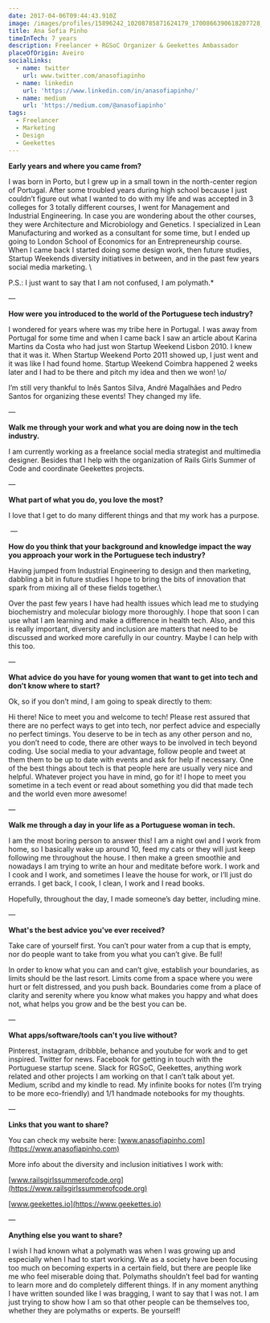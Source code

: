 ```yaml
---
date: 2017-04-06T09:44:43.910Z
image: /images/profiles/15896242_10208785871624179_1700866390618207728_o.jpg
title: Ana Sofia Pinho
timeInTech: 7 years
description: Freelancer + RGSoC Organizer & Geekettes Ambassador
placeOfOrigin: Aveiro
socialLinks:
  - name: twitter
    url: www.twitter.com/anasofiapinho
  - name: linkedin
    url: 'https://www.linkedin.com/in/anasofiapinho/'
  - name: medium
    url: 'https://medium.com/@anasofiapinho'
tags:
  - Freelancer
  - Marketing
  - Design
  - Geekettes
---
```


**Early years and where you came from?** 

I was born in Porto, but I grew up in a small town in the north-center
region of Portugal. After some troubled years during high school because I just
couldn’t figure out what I wanted to do with my life and was accepted in 3 colleges
for 3 totally different courses, I went for Management and Industrial
Engineering. In case you are wondering about the other courses, they were
Architecture and Microbiology and Genetics. I specialized in Lean Manufacturing
and worked as a consultant for some time, but I ended up going to London School
of Economics for an Entrepreneurship course. When I came back I started doing
some design work, then future studies, Startup Weekends diversity initiatives in
between, and in the past few years social media marketing. \

P.S.: I just want to say that I am not confused, I am polymath.\*

—

**How were you introduced to the world of the Portuguese tech industry?**

I wondered for years where was my tribe here in Portugal. I was away from
Portugal for some time and when I came back I saw an article about Karina
Martins da Costa who had just won Startup Weekend Lisbon 2010. I knew that it
was it. When Startup Weekend Porto 2011 showed up, I just went and it was like
I had found home. Startup Weekend Coimbra happened 2 weeks later and I had to
be there and pitch my idea and then we won! \\o/

I’m still very thankful to Inês Santos Silva, André Magalhães and Pedro
Santos for organizing these events! They changed my life.

—

**Walk me through your work and what you are doing now in the tech
industry.**

I am currently working as a freelance social media strategist and
multimedia designer. Besides that I help with the organization of Rails Girls
Summer of Code and coordinate Geekettes projects.

—

**What part of what you do, you love the most?**

I love that I get to do many different things and that my work has a
purpose.

 —

**How do you think that your background and knowledge impact the way you
approach your work in the Portuguese tech industry?**

Having jumped from Industrial Engineering to design and then marketing,
dabbling a bit in future studies I hope to bring the bits of innovation that
spark from mixing all of these fields together.\

Over the past few years I have had health issues which lead me to studying
biochemistry and molecular biology more thoroughly. I hope that soon I can use
what I am learning and make a difference in health tech. Also, and this is
really important, diversity and inclusion are matters that need to be discussed
and worked more carefully in our country. Maybe I can help with this too.

—

**What advice do you have for young women that want to get into tech and
don’t know where to start?**

Ok, so if you don’t mind, I am going to speak directly to them:

Hi there! Nice to meet you and welcome to tech! Please rest assured that
there are no perfect ways to get into tech, nor perfect advice and especially
no perfect timings. You deserve to be in tech as any other person and no, you
don’t need to code, there are other ways to be involved in tech beyond coding. Use social media to your advantage, follow people and tweet at them them to be
up to date with events and ask for help if necessary. One of the best things
about tech is that people here are usually very nice and helpful. Whatever
project you have in mind, go for it! I hope to meet you sometime in a tech
event or read about something you did that made tech and the world even more
awesome!

—

**Walk me through a day in your life as a Portuguese woman in tech.**

I am the most boring person to answer this! I am a night owl and I work
from home, so I basically wake up around 10, feed my cats or they will just
keep following me throughout the house. I then make a green smoothie and
nowadays I am trying to write an hour and meditate before work. I work and I
cook and I work, and sometimes I leave the house for work, or I’ll just do
errands. I get back, I cook, I clean, I work and I read books.

Hopefully, throughout the day, I made someone’s day better, including
mine.

—

**What's the best advice you've ever received?**

Take care of yourself first. You can’t pour water from a cup that is
empty, nor do people want to take from you what you can’t give. Be full!

In order to know what you can and can’t give, establish your boundaries,
as limits should be the last resort. Limits come from a space where you were
hurt or felt distressed, and you push back. Boundaries come from a place of
clarity and serenity where you know what makes you happy and what does not,
what helps you grow and be the best you can be.

—

**What apps/software/tools can't you live without?**

Pinterest, instagram, dribbble, behance and youtube for work and to get
inspired. Twitter for news. Facebook for getting in touch with the Portuguese
startup scene. Slack for RGSoC, Geekettes, anything work related and other
projects I am working on that I can’t talk about yet. Medium, scribd and my
kindle to read. My infinite books for notes (I’m trying to be more eco-friendly) and 1/1
handmade notebooks for my thoughts.

—

**Links that you want to share?** 

You can check my website here: [www.anasofiapinho.com](https://www.anasofiapinho.com)

More info about the diversity and inclusion initiatives I work with:

[www.railsgirlssummerofcode.org](https://www.railsgirlssummerofcode.org)

[www.geekettes.io](https://www.geekettes.io)

—

**Anything else you want to share?**

I wish I had known what a polymath was when I was growing up and
especially when I had to start working. We as a society have been focusing too
much on becoming experts in a certain field, but there are people like me who
feel miserable doing that. Polymaths shouldn’t feel bad for wanting to learn
more and do completely different things. If in any moment anything I have
written sounded like I was bragging, I want to say that I was not. I am just
trying to show how I am so that other people can be themselves too, whether
they are polymaths or experts. Be yourself!